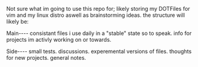 Not sure what im going to use this repo for; likely storing my DOTFiles for vim and my linux distro aswell as brainstorming ideas. the structure will likely be:

Main----
consistant files i use daily in a "stable" state so to speak.
info for projects im activly working on or towards. 

Side----
small tests.
discussions.
experemental versions of files.
thoughts for new projects.
general notes.

